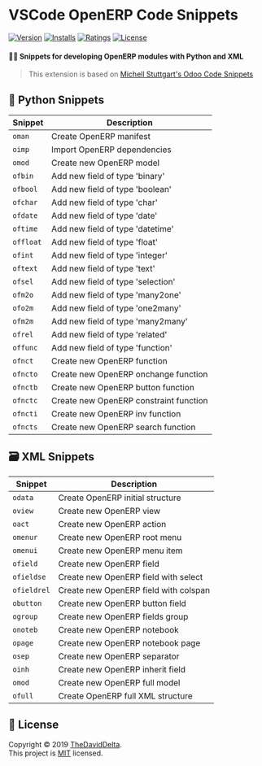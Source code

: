# VSCode OpenERP Code Snippets

[![Version](https://vsmarketplacebadge.apphb.com/version/thedaviddelta.openerp-code-snippets.svg)](https://marketplace.visualstudio.com/items?itemName=thedaviddelta.openerp-code-snippets)
[![Installs](https://vsmarketplacebadge.apphb.com/installs-short/thedaviddelta.openerp-code-snippets.svg)](https://marketplace.visualstudio.com/items?itemName=thedaviddelta.openerp-code-snippets)
[![Ratings](https://vsmarketplacebadge.apphb.com/rating/thedaviddelta.openerp-code-snippets.svg)](https://marketplace.visualstudio.com/items?itemName=thedaviddelta.openerp-code-snippets)
[![License](https://img.shields.io/badge/License-MIT-yellow.svg)](./LICENSE)

#### 👨‍💻 Snippets for developing OpenERP modules with Python and XML

> This extension is based on [Michell Stuttgart's Odoo Code Snippets](https://marketplace.visualstudio.com/items?itemName=mstuttgart.odoo-snippets)


## 🐍 Python Snippets

| Snippet   | Description                            |
|-----------|----------------------------------------|
| `oman`    | Create OpenERP manifest                |
| `oimp`    | Import OpenERP dependencies            |
| `omod`    | Create new OpenERP model               |
| `ofbin`   | Add new field of type 'binary'         |
| `ofbool`  | Add new field of type 'boolean'        |
| `ofchar`  | Add new field of type 'char'           |
| `ofdate`  | Add new field of type 'date'           |
| `oftime`  | Add new field of type 'datetime'       |
| `offloat` | Add new field of type 'float'          |
| `ofint`   | Add new field of type 'integer'        |
| `oftext`  | Add new field of type 'text'           |
| `ofsel`   | Add new field of type 'selection'      |
| `ofm2o`   | Add new field of type 'many2one'       |
| `ofo2m`   | Add new field of type 'one2many'       |
| `ofm2m`   | Add new field of type 'many2many'      |
| `ofrel`   | Add new field of type 'related'        |
| `offunc`  | Add new field of type 'function'       |
| `ofnct`   | Create new OpenERP function            |
| `ofncto`  | Create new OpenERP onchange function   |
| `ofnctb`  | Create new OpenERP button function     |
| `ofnctc`  | Create new OpenERP constraint function |
| `ofncti`  | Create new OpenERP inv function        |
| `ofncts`  | Create new OpenERP search function     |


## 🗃️ XML Snippets

| Snippet     | Description                           |
|-------------|---------------------------------------|
| `odata`     | Create OpenERP initial structure      |
| `oview`     | Create new OpenERP view               |
| `oact`      | Create new OpenERP action             |
| `omenur`    | Create new OpenERP root menu          |
| `omenui`    | Create new OpenERP menu item          |
| `ofield`    | Create new OpenERP field              |
| `ofieldse`  | Create new OpenERP field with select  |
| `ofieldrel` | Create new OpenERP field with colspan |
| `obutton`   | Create new OpenERP button field       |
| `ogroup`    | Create new OpenERP fields group       |
| `onoteb`    | Create new OpenERP notebook           |
| `opage`     | Create new OpenERP notebook page      |
| `osep`      | Create new OpenERP separator          |
| `oinh`      | Create new OpenERP inherit field      |
| `omod`      | Create new OpenERP full model         |
| `ofull`     | Create OpenERP full XML structure     |


## 📝 License

Copyright © 2019 [TheDavidDelta](https://github.com/TheDavidDelta).  
This project is [MIT](./LICENSE) licensed.